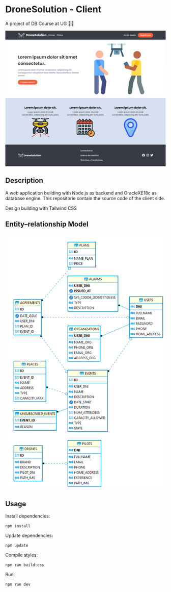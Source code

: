 # DroneSolution - Client

A project of DB Course at UG 👨‍🎓

![](./docs/screenshot.png)

## Description

A web application building with Node.js as backend and OracleXE18c as database engine. This repositorie contain the source code of the client side.

Design building with Tailwind CSS

## Entity–relationship Model

![](./docs/er-model.png)

## Usage

Install dependencies:

```
npm install
```

Update dependencies:

```
npm update
```

Compile styles:

```
npm run build:css
```

Run:

```
npm run dev
```

